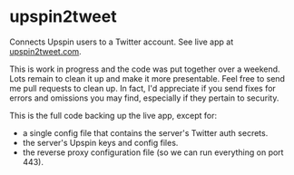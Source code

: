 # upspin2tweet

Connects Upspin users to a Twitter account. See live app at
[upspin2tweet.com](https://upspin2tweet.com).

This is work in progress and the code was put together over a weekend. Lots
remain to clean it up and make it more presentable. Feel free to send me pull
requests to clean up. In fact, I'd appreciate if you send fixes for errors and
omissions you may find, especially if they pertain to security.

This is the full code backing up the live app, except for:
- a single config file that contains the server's Twitter auth secrets.
- the server's Upspin keys and config files.
- the reverse proxy configuration file (so we can run everything on port 443).


